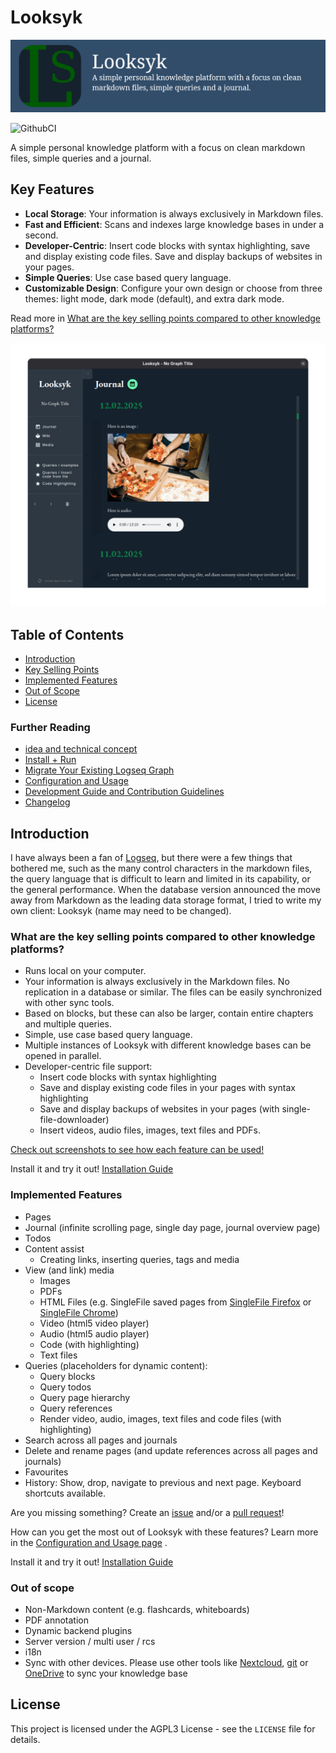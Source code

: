 # Looksyk

![banner](docs/banner.png)

![GithubCI](https://github.com/SebastianRzk/Looksyk/actions/workflows/build.yml/badge.svg?branch=main)

A simple personal knowledge platform with a focus on clean markdown files, simple queries and a journal.

## Key Features

- **Local Storage**: Your information is always exclusively in Markdown files.
- **Fast and Efficient**: Scans and indexes large knowledge bases in under a second.
- **Developer-Centric**: Insert code blocks with syntax highlighting, save and display existing code files. Save and
  display backups of websites in your pages.
- **Simple Queries**: Use case based query language.
- **Customizable Design**: Configure your own design or choose from three themes: light mode, dark mode (default), and
  extra dark mode.

Read more
in [What are the key selling points compared to other knowledge platforms?](#what-are-the-key-selling-points-compared-to-other-knowledge-platforms)

![intro animation](docs/intro_animation.gif)

## Table of Contents

- [Introduction](#introduction)
- [Key Selling Points](#what-are-the-key-selling-points-compared-to-other-knowledge-platforms)
- [Implemented Features](#implemented-features)
- [Out of Scope](#out-of-scope)
- [License](#license)

### Further Reading

- [idea and technical concept](https://sebastianrzk.github.io/Looksyk/idea_and_technical_concept.html)
- [Install + Run](https://sebastianrzk.github.io/Looksyk/installation.html)
- [Migrate Your Existing Logseq Graph](https://sebastianrzk.github.io/Looksyk/migration_from_logseq.html)
- [Configuration and Usage](https://sebastianrzk.github.io/Looksyk/usage.html)
- [Development Guide and Contribution Guidelines](https://sebastianrzk.github.io/Looksyk/development_and_contribution.html)
- [Changelog](https://sebastianrzk.github.io/Looksyk/changelog.html)

## Introduction

I have always been a fan of [Logseq](https://logseq.com/), but there were a few things that bothered me, such as the
many control characters in the markdown files, the query language that is difficult to learn and limited in its
capability, or the general performance.
When the database version announced the move away from Markdown as the leading data storage format, I tried to write my
own client: Looksyk (name may need to be changed).


### What are the key selling points compared to other knowledge platforms?

* Runs local on your computer.
* Your information is always exclusively in the Markdown files. No replication in a database or similar. The files can
  be easily synchronized with other sync tools.
* Based on blocks, but these can also be larger, contain entire chapters and multiple queries.
* Simple, use case based query language.
* Multiple instances of Looksyk with different knowledge bases can be opened in parallel.
* Developer-centric file support:
	* Insert code blocks with syntax highlighting
	* Save and display existing code files in your pages with syntax highlighting
	* Save and display backups of websites in your pages (with single-file-downloader)
	* Insert videos, audio files, images, text files and PDFs.

[Check out screenshots to see how each feature can be used!](https://sebastianrzk.github.io/Looksyk/usage.html)

Install it and try it out! [Installation Guide](https://sebastianrzk.github.io/Looksyk/installation.html)

### Implemented Features

* Pages
* Journal (infinite scrolling page, single day page, journal overview page)
* Todos
* Content assist
	* Creating links, inserting queries, tags and media
* View (and link) media
	* Images
	* PDFs
	* HTML Files (e.g. SingleFile saved pages
	  from [SingleFile Firefox](https://addons.mozilla.org/en-US/firefox/addon/single-file/)
	  or [SingleFile Chrome](https://chromewebstore.google.com/detail/singlefile/mpiodijhokgodhhofbcjdecpffjipkle))
	* Video (html5 video player)
	* Audio (html5 audio player)
	* Code (with highlighting)
	* Text files
* Queries (placeholders for dynamic content):
	* Query blocks
	* Query todos
	* Query page hierarchy
	* Query references
	* Render video, audio, images, text files and code files (with highlighting)
* Search across all pages and journals
* Delete and rename pages (and update references across all pages and journals)
* Favourites
* History: Show, drop, navigate to previous and next page. Keyboard shortcuts available.

Are you missing something? Create an [issue](https://github.com/SebastianRzk/Looksyk/issues) and/or a [pull request](https://sebastianrzk.github.io/Looksyk/development_and_contribution.html)!

How can you get the most out of Looksyk with these features? Learn more in the [Configuration and Usage page](https://sebastianrzk.github.io/Looksyk/usage.html) .


Install it and try it out! [Installation Guide](https://sebastianrzk.github.io/Looksyk/installation.html)

### Out of scope

* Non-Markdown content (e.g. flashcards, whiteboards)
* PDF annotation
* Dynamic backend plugins
* Server version / multi user / rcs
* i18n
* Sync with other devices. Please use other tools
  like [Nextcloud](https://nextcloud.com/install/), [git](https://git-scm.com/)
  or [OneDrive](https://www.microsoft.com/de-de/microsoft-365/onedrive/online-cloud-storage) to sync your knowledge base

## License

This project is licensed under the AGPL3 License - see the `LICENSE` file for details.
